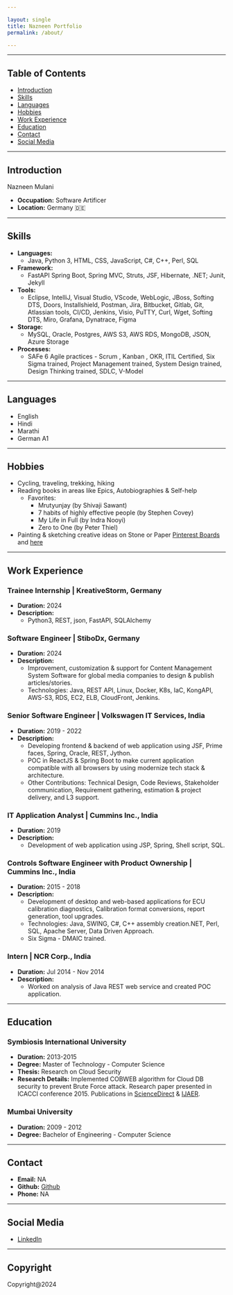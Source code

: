 ```yaml
---

layout: single
title: Nazneen Portfolio
permalink: /about/

---
```



---

## Table of Contents
- [Introduction](#introduction)
- [Skills](#skills)
- [Languages](#languages)
- [Hobbies](#hobbies)
- [Work Experience](#work-experience)
- [Education](#education)
- [Contact](#contact)
- [Social Media](#social-media)

---

## Introduction

Nazneen Mulani

- **Occupation:** Software Artificer
- **Location:** Germany 🇩🇪

---

## Skills

- **Languages:**
  - Java, Python 3, HTML, CSS, JavaScript, C#, C++, Perl, SQL
- **Framework:**
  - FastAPI Spring Boot, Spring MVC, Struts, JSF, Hibernate, .NET; Junit, Jekyll
- **Tools:**
  - Eclipse, IntelliJ, Visual Studio, VScode, WebLogic, JBoss, Softing DTS, Doors, Installshield, Postman, Jira, Bitbucket, Gitlab, Git, Atlassian tools, CI/CD, Jenkins, Visio, PuTTY, Curl, Wget, Softing DTS, Miro, Grafana, Dynatrace, Figma
- **Storage:**
  - MySQL, Oracle, Postgres, AWS S3, AWS RDS, MongoDB, JSON, Azure Storage
- **Processes:**
  - SAFe 6 Agile practices - Scrum , Kanban , OKR, ITIL Certified, Six Sigma trained, Project Management trained, System Design trained, Design Thinking trained, SDLC, V-Model

---

## Languages

- English
- Hindi
- Marathi
- German A1

---

## Hobbies

- Cycling, traveling, trekking, hiking
- Reading books in areas like Epics, Autobiographies & Self-help
  - Favorites:
    - Mrutyunjay (by Shivaji Sawant)
    - 7 habits of highly effective people (by Stephen Covey)
    - My Life in Full (by Indra Nooyi)
    - Zero to One (by Peter Thiel)
- Painting & sketching creative ideas on Stone or Paper [Pinterest Boards](https://www.pinterest.de/naz18mulani0594/) and [here](https://in.pinterest.com/naz18mulani/_created)

---

## Work Experience
### Trainee Internship | KreativeStorm, Germany

- **Duration:** 2024
- **Description:**
  - Python3, REST, json, FastAPI, SQLAlchemy
    
### Software Engineer | StiboDx, Germany

- **Duration:** 2024
- **Description:**
  - Improvement, customization & support for Content Management System Software for global media companies to design & publish articles/stories.
  - Technologies: Java, REST API, Linux, Docker, K8s, IaC, KongAPI, AWS-S3, RDS, EC2, ELB, CloudFront, Jenkins.

### Senior Software Engineer | Volkswagen IT Services, India

- **Duration:** 2019 - 2022
- **Description:**
  - Developing frontend & backend of web application using JSF, Prime faces, Spring, Oracle, REST, Jython.
  - POC in ReactJS & Spring Boot to make current application compatible with all browsers by using modernize tech stack & architecture.
  - Other Contributions: Technical Design, Code Reviews, Stakeholder communication, Requirement gathering, estimation & project delivery, and L3 support.

### IT Application Analyst | Cummins Inc., India

- **Duration:** 2019
- **Description:**
  - Development of web application using JSP, Spring, Shell script, SQL.

### Controls Software Engineer with Product Ownership | Cummins Inc., India

- **Duration:** 2015 - 2018
- **Description:**
  - Development of desktop and web-based applications for ECU calibration diagnostics, Calibration format conversions, report generation, tool upgrades.
  - Technologies: Java, SWING, C#, C++ assembly creation.NET, Perl, SQL, Apache Server, Data Driven Approach.
  - Six Sigma - DMAIC trained.

### Intern | NCR Corp., India

- **Duration:** Jul 2014 - Nov 2014
- **Description:**
  - Worked on analysis of Java REST web service and created POC application.

---

## Education

### Symbiosis International University

- **Duration:** 2013-2015
- **Degree:** Master of Technology - Computer Science
- **Thesis:** Research on Cloud Security
- **Research Details:** Implemented COBWEB algorithm for Cloud DB security to prevent Brute Force attack. Research paper presented in ICACCI conference 2015. Publications in [ScienceDirect](https://www.sciencedirect.com/science/article/pii/S1877050915005359) & [IJAER](https://www.ripublication.com/Volume/ijaerv10n12.htm).

### Mumbai University

- **Duration:** 2009 - 2012
- **Degree:** Bachelor of Engineering - Computer Science

---

## Contact

- **Email:** NA
- **Github:** [Github](https://github.com/nazneenprojects)
- **Phone:** NA

---

## Social Media

- [LinkedIn](https://www.linkedin.com/in/nazneen-mulani-05004012a/)

---

## Copyright

Copyright@2024


